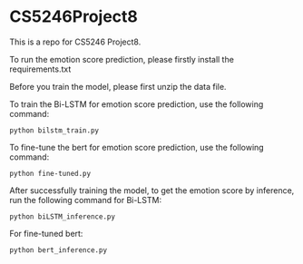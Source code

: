# CS5246Project8
This is a repo for CS5246 Project8.<br>

To run the emotion score prediction, please firstly install the requirements.txt

Before you train the model, please first unzip the data file.

To train the Bi-LSTM for emotion score prediction, use the following command:
```
python bilstm_train.py
```

To fine-tune the bert for emotion score prediction, use the following command:
```
python fine-tuned.py
```

After successfully training the model, to get the emotion score by inference, run the following command for Bi-LSTM:
```
python biLSTM_inference.py
```

For fine-tuned bert:
```
python bert_inference.py
```
